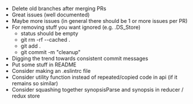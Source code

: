 - Delete old branches after merging PRs
- Great issues (well documented)
- Maybe more issues (in general there should be 1 or more issues per PR)
- For removing stuff you want ignored (e.g. .DS_Store)
  - status should be empty
  - git rm -rf --cached .
  - git add .
  - git commit -m "cleanup"
- Digging the trend towards consistent commit messages
- Put some stuff in README
- Consider making an .eslintrc file
- Consider utility function instead of repeated/copied code in api (if it remains so similar)
- Consider squashing together synopsisParse and synopsis in reducer / redux store
